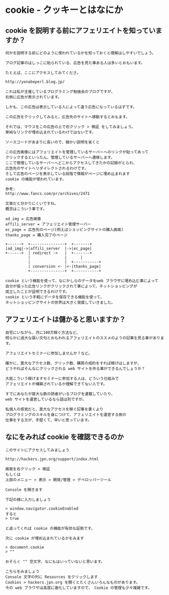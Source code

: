 # cookie - クッキーとはなにか

## cookie を説明する前にアフェリエイトを知っていますか？

    何かを説明する前にどのように使われているかを知っておくと理解はしやすいでしょう。

    ブログ記事のはしっこに貼られている、広告を見た事ある人は多いとおもいます。

    たとえば、ここにアクセスしてみてくださ。

    http://yonabeperl.blog.jp/

    これは私が主催しているプログラミング勉強会のブログですが、
    右側に広告が表示されています。

    しかも、この広告は表示している人によって違う広告になっているはずです。

    この広告をクリックしてみると、広告先のサイトへ移動するとおもます。

    それでは、マウスをこの広告の上で右クリック > 検証 をしてみましょう。
    単純なリンクが埋め込まれているわけではないです。

    ソースコードがあまりに長いので、細かい説明を省くと

    この広告画像にはアフェリエイトを管理しているサーバーへのリンクが貼ってあって
    クリックするといったん、管理しているサーバーへ遷移します。
    ここで管理しているサーバーへどこからアクセスしてきたかの記録がとられ、
    広告先のサイトへリダイレクトされるわけです。
    そして広告のページを表示している段階で情報がページに埋め込まれます
    cookie の機能が使われています。

    参考:
    http://www.fancs.com/pr/archives/2471

    文章だと分かりにくいですね。
    概念はこういう事です。

    ad_img = 広告画像
    affili_server = アフェリエイト管理サーバー
    ec_page = 広告先のページ(例えばショッピングサイトの購入画面)
    thanks_page = 購入完了のページ

    +------+  +---------------+  +-------+
    |ad_img|->|affili_server  |->|ec_page|
    +------+  | redirect ->   |  +-------+
              |               |      |
              |               |  +-----------+
              | conversion <- |<-|thanks_page|
              +---------------+  +-----------+

    cookie という機能を使って、なにかしらのデータをweb ブラウザに埋め込む事によって
    自分が張った広告リンクがクリックされて事によって、ネットショッピングが
    成立したことが証明できるわけです。
    cookie という手軽にデータを保存できる機能を使って、
    ネットショッピングサイトの世界は大きく発展していきました。

## アフェリエイトは儲かると思いますか？

    自宅にいながら、月に100万稼ぐ方法など、
    明らかに過大な謳い文句とおもわれるアフェリエイトのススメのようの記事を見る事があります。

    アフェリエイトセミナーに参加しませんか？など。

    確かに、莫大なアクセス数、クリック数、購買の成約をすれば稼げはしますが、
    どうやればそんなにクリックされる web サイトを作る事ができるんでしょうか？

    大抵こういう稼げますセミナーに参加する人は、どういう仕組みで
    アフェリエイトが構築されているか理解できてない人です。

    すでにあなたが莫大な数の読者がいるブログを連載していたり、
    web サイトを運営しているなら話は別ですが。

    私個人の感覚だと、莫大なアクセスを稼ぐ記事を書くより
    プログラミングのスキルを身につけて、アフェリエイトを運営する側の
    仕事をする方が、手堅くて、早いと思っています。

## なにをみれば cookie を確認できるのか

    このサイトにアクセスしてみましょう

    http://hackers.jpn.org/support/index.html

    画面を右クリック > 検証
    もしくは
    上部のメニュー > 表示 > 開発/管理 > デペロッパーツール

    Console を開きます

    下記の様に入力しましょう

    > window.navigator.cookieEnabled
    すると
    > true

    と返ってくれば cookie の機能が有効な証拠です。

    次に cookie が埋め込まれているかをみます

    > document.cookie
    > ""

    おそらく "" 空文字、なにもはいっていないと思います。

    こちらをみましょう
    Console 文字の列に Resources をクリックします
    Cookies > hackers.jpn.org を開くとたくさんいろんなものがあります。
    今の web ブラウザは高度に進化していますので、 Cookie の管理も少々複雑です。
